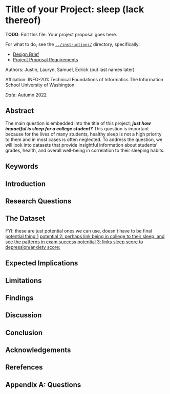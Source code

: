 # Title of your Project: sleep (lack thereof)

**TODO**: Edit this file. Your project proposal goes here.

For what to do, see the [`../instructions/`](../instructions/) directory, specifically: 

* [Design Brief](../instructions/project-design-brief.pdf)
* [Project Proposal Requirements](../instructions/p01-proposal-requirements.md)

Authors: Justin, Lauryn, Samuel, Edrick (put last names later)

Affiliation: INFO-201: Technical Foundations of Informatics 
The Information School
University of Washington

*Date*: Autumn 2022

## Abstract 
The main question is embedded into the title of this project; _**just how impactful is sleep for a college student?**_ This question is important because for the lives of many students, healthy sleep is not a high priority to them and in most cases is often neglected. To address the question, we will look into datasets that provide insightful information about students’ grades, health, and overall well-being in correlation to their sleeping habits. 

## Keywords


## Introduction


## Research Questions


## The Dataset
FYI: these are just potential ones we can use, doesn't have to be final
[potential thing 1](https://www.kaggle.com/datasets/nabilajahan/student-study-performance)
[potential 2: perhaps link being in college to their sleep, and see the patterns in exam success](https://www.kaggle.com/datasets/spscientist/students-performance-in-exams)
[potential 3: links sleep score to depression/anxiety score:](https://dataverse.harvard.edu/dataset.xhtml?persistentId=doi:10.7910/DVN/94KDOL)
## Expected Implications


## Limitations


## Findings


## Discussion


## Conclusion


## Acknowledgements


## Rerefences


## Appendix A: Questions

